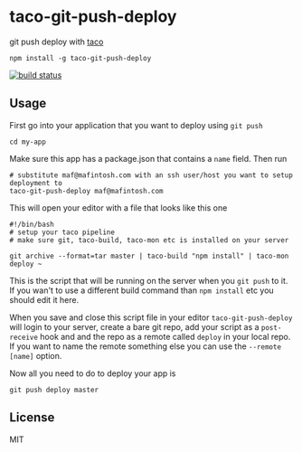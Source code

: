 # taco-git-push-deploy

git push deploy with [taco](https://github.com/maxogden/taco)

```
npm install -g taco-git-push-deploy
```

[![build status](http://img.shields.io/travis/mafintosh/taco-git-push-deploy.svg?style=flat)](http://travis-ci.org/mafintosh/taco-git-push-deploy)

## Usage

First go into your application that you want to deploy using `git push`

```
cd my-app
```

Make sure this app has a package.json that contains a `name` field. Then run

```
# substitute maf@mafintosh.com with an ssh user/host you want to setup deployment to
taco-git-push-deploy maf@mafintosh.com
```

This will open your editor with a file that looks like this one

```
#!/bin/bash
# setup your taco pipeline
# make sure git, taco-build, taco-mon etc is installed on your server

git archive --format=tar master | taco-build "npm install" | taco-mon deploy ~
```

This is the script that will be running on the server when you `git push` to it.
If you wan't to use a different build command than `npm install` etc you should edit it here.

When you save and close this script file in your editor `taco-git-push-deploy` will login to
your server, create a bare git repo, add your script as a `post-receive` hook and and the repo
as a remote called `deploy` in your local repo. If you want to name the remote something else
you can use the `--remote [name]` option.

Now all you need to do to deploy your app is

```
git push deploy master
```

## License

MIT
